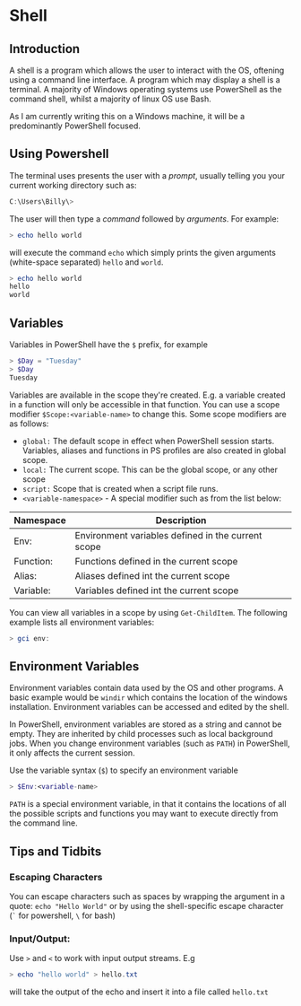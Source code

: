 # Shell

## Introduction
A shell is a program which allows the user to interact with the OS, oftening using a command line interface. A program which may display a shell is a terminal. A majority of Windows operating systems use PowerShell as the command shell, whilst a majority of linux OS use Bash.

As I am currently writing this on a Windows machine, it will be a predominantly PowerShell focused.

## Using Powershell
The terminal uses presents the user with a *prompt*, usually telling you your current working directory such as: 

```powershell
C:\Users\Billy\>
```

The user will then type a *command* followed by *arguments*. For example:

```powershell
> echo hello world
```

will execute the command `echo` which simply prints the given arguments (white-space separated) `hello` and `world`.

```powershell
> echo hello world
hello
world
```

## Variables
Variables in PowerShell have the `$` prefix, for example
```PowerShell
> $Day = "Tuesday"
> $Day
Tuesday
```

Variables are available in the scope they're created. E.g. a variable created in a function will only be accessible in that function. You can use a scope modifier `$Scope:<variable-name>` to change this. Some scope modifiers are as follows:

- `global:` The default scope in effect when PowerShell session starts. Variables, aliases and functions in PS profiles are also created in global scope.
- `local:` The current scope. This can be the global scope, or any other scope
- `script:` Scope that is created when a script file runs.
- `<variable-namespace>` - A special modifier such as from the list below:

| Namespace  | Description |
| ---------- | ----------- |
| Env:       | Environment variables defined in the current scope |
| Function:  | Functions defined in the current scope |
| Alias:     | Aliases defined int the current scope  |
| Variable:  | Variables defined int the current scope  |

You can view all variables in a scope by using `Get-ChildItem`. The following example lists all environment variables:
```PowerShell
> gci env:
```


## Environment Variables
Environment variables contain data used by the OS and other programs. A basic example would be `windir` which contains the location of the windows installation. Environment variables can be accessed and edited by the shell.

In PowerShell, environment variables are stored as a string and cannot be empty. They are inherited by child processes such as local background jobs. When you change environment variables (such as `PATH`) in PowerShell, it only affects the current session.

Use the variable syntax (`$`) to specify an environment variable
```PowerShell
> $Env:<variable-name>
```

`PATH` is a special environment variable, in that it contains the locations of all the possible scripts and functions you may want to execute directly from the command line.

## Tips and Tidbits
### Escaping Characters
You can escape characters such as spaces by wrapping the argument in a quote: `echo "Hello World"` or by using the shell-specific escape character (`` ` `` for powershell, `\` for bash)

### Input/Output:
Use `>` and `<` to work with input output streams. E.g
```PowerShell
> echo "hello world" > hello.txt
```
will take the output of the echo and insert it into a file called `hello.txt`
